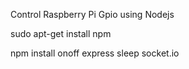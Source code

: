 Control Raspberry Pi Gpio using Nodejs

sudo apt-get install npm

npm install onoff express sleep socket.io
